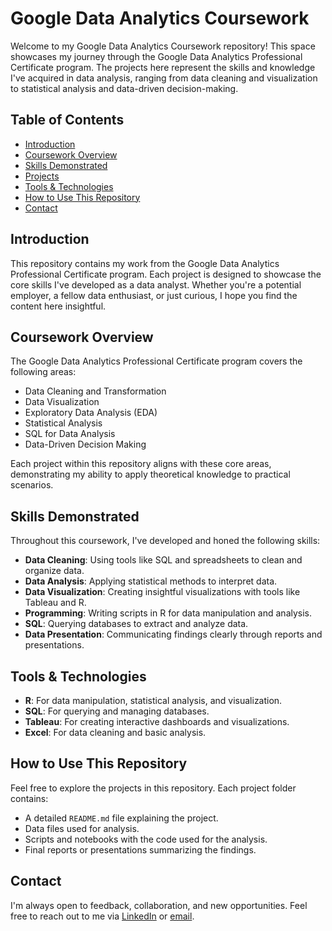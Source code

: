 # Google Data Analytics Coursework

Welcome to my Google Data Analytics Coursework repository! This space showcases my journey through the Google Data Analytics Professional Certificate program. The projects here represent the skills and knowledge I've acquired in data analysis, ranging from data cleaning and visualization to statistical analysis and data-driven decision-making.

## Table of Contents
- [Introduction](#introduction)
- [Coursework Overview](#coursework-overview)
- [Skills Demonstrated](#skills-demonstrated)
- [Projects](#projects)
- [Tools & Technologies](#tools--technologies)
- [How to Use This Repository](#how-to-use-this-repository)
- [Contact](#contact)

## Introduction

This repository contains my work from the Google Data Analytics Professional Certificate program. Each project is designed to showcase the core skills I've developed as a data analyst. Whether you're a potential employer, a fellow data enthusiast, or just curious, I hope you find the content here insightful.

## Coursework Overview

The Google Data Analytics Professional Certificate program covers the following areas:

- Data Cleaning and Transformation
- Data Visualization
- Exploratory Data Analysis (EDA)
- Statistical Analysis
- SQL for Data Analysis
- Data-Driven Decision Making

Each project within this repository aligns with these core areas, demonstrating my ability to apply theoretical knowledge to practical scenarios.

## Skills Demonstrated

Throughout this coursework, I've developed and honed the following skills:

- **Data Cleaning**: Using tools like SQL and spreadsheets to clean and organize data.
- **Data Analysis**: Applying statistical methods to interpret data.
- **Data Visualization**: Creating insightful visualizations with tools like Tableau and R.
- **Programming**: Writing scripts in R for data manipulation and analysis.
- **SQL**: Querying databases to extract and analyze data.
- **Data Presentation**: Communicating findings clearly through reports and presentations.

## Tools & Technologies

- **R**: For data manipulation, statistical analysis, and visualization.
- **SQL**: For querying and managing databases.
- **Tableau**: For creating interactive dashboards and visualizations.
- **Excel**: For data cleaning and basic analysis.

## How to Use This Repository

Feel free to explore the projects in this repository. Each project folder contains:

- A detailed `README.md` file explaining the project.
- Data files used for analysis.
- Scripts and notebooks with the code used for the analysis.
- Final reports or presentations summarizing the findings.

## Contact

I'm always open to feedback, collaboration, and new opportunities. Feel free to reach out to me via [LinkedIn](www.linkedin.com/in/sean-hatch-068b68315) or [email](seantjhatch@gmail.com).

